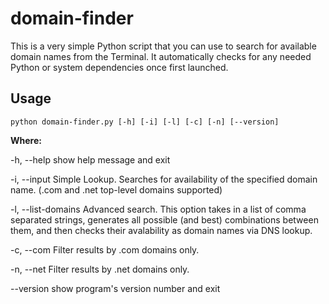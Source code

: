# domain-finder

This is a very simple Python script that you can use to search for available domain names from the Terminal. It automatically checks for any needed Python or system dependencies once first launched.

## Usage

```
python domain-finder.py [-h] [-i] [-l] [-c] [-n] [--version]
```
<b>Where: </b>

 -h, --help          show help message and exit
 
  -i, --input         Simple Lookup. Searches for availability of the
                      specified domain name. (.com and .net top-level domains
                      supported)
                      
  -l, --list-domains  Advanced search. This option takes in a list of comma
                      separated strings, generates all possible (and best)
                      combinations between them, and then checks their
                      avalability as domain names via DNS lookup.
                      
  -c, --com           Filter results by .com domains only.
  
  -n, --net           Filter results by .net domains only.
  
  --version           show program's version number and exit
